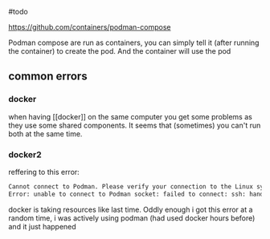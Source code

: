 #todo

https://github.com/containers/podman-compose

Podman compose are run as containers, you can simply tell it (after running the container) to create the pod. And the container will use the pod

## common errors
### docker
when having [[docker]] on the same computer you get some problems as they use some shared components. It seems that (sometimes) you can't run both at the same time. 

### docker2
reffering to this error:
```bash
Cannot connect to Podman. Please verify your connection to the Linux system using `podman system connection list`, or try `podman machine init` and `podman machine start` to manage a new Linux VM
Error: unable to connect to Podman socket: failed to connect: ssh: handshake failed: read tcp 127.0.0.1:63192->127.0.0.1:53369: wsarecv: An existing connection was forcibly closed by the remote host.
```
docker is taking resources like last time. Oddly enough i got this error at a random time, i was actively using podman (had used docker hours before) and it just happened